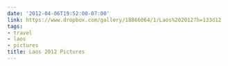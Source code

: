 ```yaml
---
date: '2012-04-06T19:52:00-07:00'
link: https://www.dropbox.com/gallery/18866064/1/Laos%202012?h=133d12
tags:
- travel
- laos
- pictures
title: Laos 2012 Pictures
---
```

